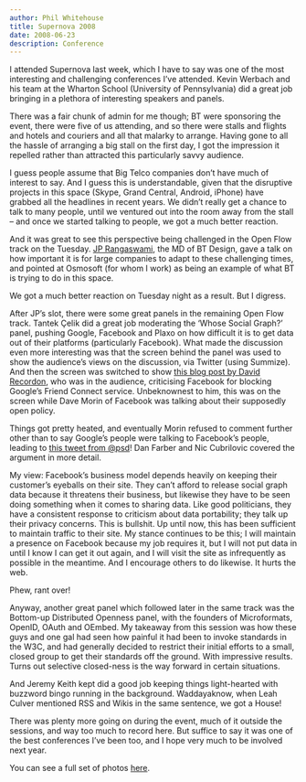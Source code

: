 ```yaml
---
author: Phil Whitehouse
title: Supernova 2008
date: 2008-06-23
description: Conference
---
```

I attended Supernova last week, which I have to say was one of the most interesting and challenging conferences I’ve attended. Kevin Werbach and his team at the Wharton School (University of Pennsylvania) did a great job bringing in a plethora of interesting speakers and panels.

There was a fair chunk of admin for me though; BT were sponsoring the event, there were five of us attending, and so there were stalls and flights and hotels and couriers and all that malarky to arrange. Having gone to all the hassle of arranging a big stall on the first day, I got the impression it repelled rather than attracted this particularly savvy audience.

I guess people assume that Big Telco companies don’t have much of interest to say. And I guess this is understandable, given that the disruptive projects in this space (Skype, Grand Central, Android, iPhone) have grabbed all the headlines in recent years. We didn’t really get a chance to talk to many people, until we ventured out into the room away from the stall – and once we started talking to people, we got a much better reaction.

And it was great to see this perspective being challenged in the Open Flow track on the Tuesday. [JP Rangaswami](http://www.confusedofcalcutta.com/), the MD of BT Design, gave a talk on how important it is for large companies to adapt to these challenging times, and pointed at Osmosoft (for whom I work) as being an example of what BT is trying to do in this space.

We got a much better reaction on Tuesday night as a result. But I digress.

After JP’s slot, there were some great panels in the remaining Open Flow track. Tantek Çelik did a great job moderating the ‘Whose Social Graph?’ panel, pushing Google, Facebook and Plaxo on how difficult it is to get data out of their platforms (particularly Facebook). What made the discussion even more interesting was that the screen behind the panel was used to show the audience’s views on the discussion, via Twitter (using Summize). And then the screen was switched to show [this blog post by David Recordon](http://daveman692.livejournal.com/336067.html), who was in the audience, criticising Facebook for blocking Google’s Friend Connect service. Unbeknownest to him, this was on the screen while Dave Morin of Facebook was talking about their supposedly open policy.

Things got pretty heated, and eventually Morin refused to comment further other than to say Google’s people were talking to Facebook’s people, leading to [this tweet from @psd](https://twitter.com/psd/status/837232594)! Dan Farber and Nic Cubrilovic covered the argument in more detail.

My view: Facebook’s business model depends heavily on keeping their customer’s eyeballs on their site. They can’t afford to release social graph data because it threatens their business, but likewise they have to be seen doing something when it comes to sharing data. Like good politicians, they have a consistent response to criticism about data portability; they talk up their privacy concerns. This is bullshit. Up until now, this has been sufficient to maintain traffic to their site. My stance continues to be this; I will maintain a presence on Facebook because my job requires it, but I will not put data in until I know I can get it out again, and I will visit the site as infrequently as possible in the meantime. And I encourage others to do likewise. It hurts the web.

Phew, rant over!

Anyway, another great panel which followed later in the same track was the Bottom-up Distributed Openness panel, with the founders of Microformats, OpenID, OAuth and OEmbed. My takeaway from this session was how these guys and one gal had seen how painful it had been to invoke standards in the W3C, and had generally decided to restrict their initial efforts to a small, closed group to get their standards off the ground. With impressive results. Turns out selective closed-ness is the way forward in certain situations.

And Jeremy Keith kept did a good job keeping things light-hearted with buzzword bingo running in the background. Waddayaknow, when Leah Culver mentioned RSS and Wikis in the same sentence, we got a House!

There was plenty more going on during the event, much of it outside the sessions, and way too much to record here. But suffice to say it was one of the best conferences I’ve been too, and I hope very much to be involved next year.

You can see a full set of photos [here](http://www.flickr.com/photos/philliecasablanca/sets/72157605651931371/).
